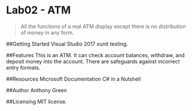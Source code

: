 # Lab02 - ATM
> All the functions of a real ATM display except there is no distribution of money in any form. 

##Getting Started
Visual Studio 2017
xunit testing. 

##Features
This is an ATM. It can check account balances, withdraw, and deposit money into the account. There are safeguards against incorrect entry formats.

##Resources
Microsoft Documentation 
C# in a Nutshell

##Author
Anthony Green

##Licensing
MIT license.